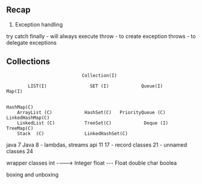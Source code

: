 ## Recap 

1. Exception handling 

try 
catch 
finally - will always execute 
throw  - to create exception 
throws - to delegate exceptions


## Collections
                                Collection(I)                              

            LIST(I)                SET (I)            Queue(I)                               Map(I)
            
                                                                                    HashMap(C) 
        ArrayList (C)            HashSet(C)   PriorityQueue (C)                     LinkedHashMap(C) 
        LinkedList (C)           TreeSet(C)            Deque (I)                    TreeMap(C) 
        Stack  (C)               LinkedHashSet(C)   


java 7
Java 8 - lambdas, streams api
11
17  - record classes 
21  - unnamed classes 
24


wrapper classes 
int             ----> Integer
float           --- Float
double
char
boolea

boxing and unboxing






